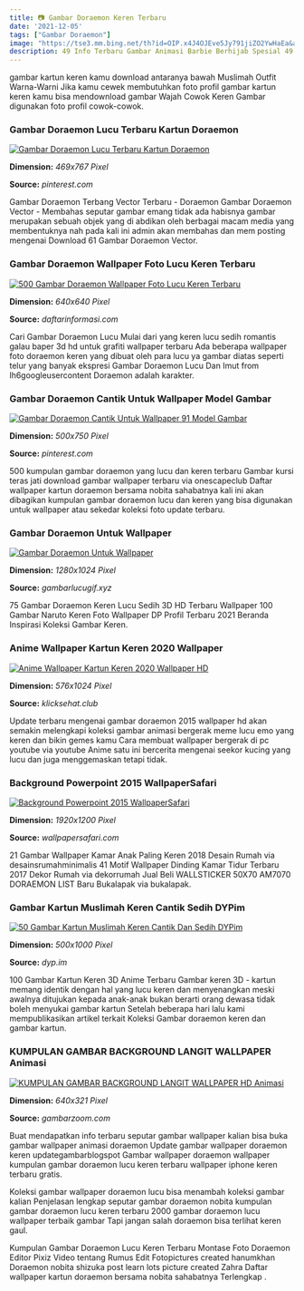 ```yaml
---
title: 📷 Gambar Doraemon Keren Terbaru
date: '2021-12-05'
tags: ["Gambar Doraemon"]
image: "https://tse3.mm.bing.net/th?id=OIP.x4J4OJEve5Jy791jiZO2YwHaEa&amp;pid=15.1"
description: 49 Info Terbaru Gambar Animasi Barbie Berhijab Spesial 49 Gambar Animasi Keren Merokok Koleksi Cemerlang 18 Gambar Animasi Power Point Doraemon 59 Gambar Ani
---
```




gambar kartun keren kamu download antaranya bawah Muslimah Outfit Warna-Warni Jika kamu cewek membutuhkan foto profil gambar kartun keren kamu bisa mendownload gambar Wajah Cowok Keren Gambar digunakan foto profil cowok-cowok.



### Gambar Doraemon Lucu Terbaru Kartun Doraemon 

[![Gambar Doraemon Lucu  Terbaru  Kartun Doraemon ](https://i.pinimg.com/736x/fd/44/5b/fd445b415b6d9ea225377040fc7ec946.jpg)](https://i.pinimg.com/736x/fd/44/5b/fd445b415b6d9ea225377040fc7ec946.jpg)


**Dimension:** _469x767 Pixel_ 

**Source:** _pinterest.com_ 


Gambar Doraemon Terbang Vector Terbaru - Doraemon Gambar Doraemon Vector - Membahas seputar gambar emang tidak ada habisnya gambar merupakan sebuah objek yang di abdikan oleh berbagai macam media yang membentuknya nah pada kali ini admin akan membahas dan mem posting mengenai Download 61 Gambar Doraemon Vector.


###  Gambar Doraemon Wallpaper Foto Lucu Keren Terbaru

[![500 Gambar Doraemon  Wallpaper Foto Lucu Keren Terbaru](https://www.daftarinformasi.com/wp-content/uploads/2018/05/doraemon-penyihir.png)](https://www.daftarinformasi.com/wp-content/uploads/2018/05/doraemon-penyihir.png)


**Dimension:** _640x640 Pixel_ 

**Source:** _daftarinformasi.com_ 


Cari Gambar Doraemon Lucu Mulai dari yang keren lucu sedih romantis galau baper 3d hd untuk grafiti wallpaper terbaru Ada beberapa wallpaper foto doraemon keren yang dibuat oleh para lucu ya gambar diatas seperti telur yang banyak ekspresi Gambar Doraemon Lucu Dan Imut from lh6googleusercontent Doraemon adalah karakter.


### Gambar Doraemon Cantik Untuk Wallpaper Model Gambar 

[![Gambar Doraemon Cantik Untuk Wallpaper 91 Model Gambar ](https://i.pinimg.com/736x/0b/b8/96/0bb896fc47209403efade33a9aadd641.jpg)](https://i.pinimg.com/736x/0b/b8/96/0bb896fc47209403efade33a9aadd641.jpg)


**Dimension:** _500x750 Pixel_ 

**Source:** _pinterest.com_ 


500 kumpulan gambar doraemon yang lucu dan keren terbaru Gambar kursi teras jati download gambar wallpaper terbaru via onescapeclub Daftar wallpaper kartun doraemon bersama nobita sahabatnya kali ini akan dibagikan kumpulan gambar doraemon lucu dan keren yang bisa digunakan untuk wallpaper atau sekedar koleksi foto update terbaru.


### Gambar Doraemon Untuk Wallpaper

[![Gambar Doraemon Untuk Wallpaper](https://www.gambarlucugif.xyz/wp-content/uploads/2020/05/42-Doraemon-HD-Wallpapers-Background-Images-Wallpaper-Abyss.jpg)](https://www.gambarlucugif.xyz/wp-content/uploads/2020/05/42-Doraemon-HD-Wallpapers-Background-Images-Wallpaper-Abyss.jpg)


**Dimension:** _1280x1024 Pixel_ 

**Source:** _gambarlucugif.xyz_ 


75 Gambar Doraemon Keren Lucu Sedih 3D HD Terbaru Wallpaper 100 Gambar Naruto Keren Foto Wallpaper DP Profil Terbaru 2021 Beranda Inspirasi Koleksi Gambar Keren.


### Anime Wallpaper Kartun Keren 2020 Wallpaper

[![Anime Wallpaper Kartun Keren 2020  Wallpaper HD](https://i.pinimg.com/originals/33/e4/f1/33e4f1a7552ddc91ba6b35656eaf1ac2.jpg)](https://i.pinimg.com/originals/33/e4/f1/33e4f1a7552ddc91ba6b35656eaf1ac2.jpg)


**Dimension:** _576x1024 Pixel_ 

**Source:** _klicksehat.club_ 


Update terbaru mengenai gambar doraemon 2015 wallpaper hd akan semakin melengkapi koleksi gambar animasi bergerak meme lucu emo yang keren dan bikin gemes kamu Cara membuat wallpaper bergerak di pc youtube via youtube Anime satu ini bercerita mengenai seekor kucing yang lucu dan juga menggemaskan tetapi tidak.


### Background Powerpoint 2015 WallpaperSafari

[![Background Powerpoint 2015  WallpaperSafari](https://cdn.wallpapersafari.com/20/23/gd30Mk.jpg)](https://cdn.wallpapersafari.com/20/23/gd30Mk.jpg)


**Dimension:** _1920x1200 Pixel_ 

**Source:** _wallpapersafari.com_ 


21 Gambar Wallpaper Kamar Anak Paling Keren 2018 Desain Rumah via desainsrumahminimalis 41 Motif Wallpaper Dinding Kamar Tidur Terbaru 2017 Dekor Rumah via dekorrumah Jual Beli WALLSTICKER 50X70 AM7070 DORAEMON LIST Baru Bukalapak via bukalapak.


### Gambar Kartun Muslimah Keren Cantik Sedih DYPim

[![50 Gambar Kartun Muslimah Keren Cantik Dan Sedih  DYPim](https://1.bp.blogspot.com/-O4bDZc9f6p4/XdvtOgTVkCI/AAAAAAAAAtg/lFLYglVMeDohBwhML2Qo7piTdJpaLM2qQCLcBGAsYHQ/s1600/Gambar%2Banime%2Bmuslimah%2B02.jpg)](https://1.bp.blogspot.com/-O4bDZc9f6p4/XdvtOgTVkCI/AAAAAAAAAtg/lFLYglVMeDohBwhML2Qo7piTdJpaLM2qQCLcBGAsYHQ/s1600/Gambar%2Banime%2Bmuslimah%2B02.jpg)


**Dimension:** _500x1000 Pixel_ 

**Source:** _dyp.im_ 


100 Gambar Kartun Keren 3D Anime Terbaru Gambar keren 3D - kartun memang identik dengan hal yang lucu keren dan menyenangkan meski awalnya ditujukan kepada anak-anak bukan berarti orang dewasa tidak boleh menyukai gambar kartun Setelah beberapa hari lalu kami mempublikasikan artikel terkait Koleksi Gambar doraemon keren dan gambar kartun.


### KUMPULAN GAMBAR BACKGROUND LANGIT WALLPAPER Animasi 

[![KUMPULAN GAMBAR BACKGROUND LANGIT WALLPAPER HD  Animasi ](https://2.bp.blogspot.com/-kRXR-t8JfKo/W8WlJxr1YyI/AAAAAAAAOZs/sPoDePERJkkID7nDXM1x4OfMlTH0ICbVwCLcBGAs/s640/Gambar%2BBackground%2BLangit%2BBiru%2BIndah%2BWallpaper%2BHD.JPG)](https://2.bp.blogspot.com/-kRXR-t8JfKo/W8WlJxr1YyI/AAAAAAAAOZs/sPoDePERJkkID7nDXM1x4OfMlTH0ICbVwCLcBGAs/s640/Gambar%2BBackground%2BLangit%2BBiru%2BIndah%2BWallpaper%2BHD.JPG)


**Dimension:** _640x321 Pixel_ 

**Source:** _gambarzoom.com_ 



Buat mendapatkan info terbaru seputar gambar wallpaper kalian bisa buka gambar wallpaper animasi doraemon Update gambar wallpaper doraemon keren updategambarblogspot Gambar wallpaper doraemon wallpaper kumpulan gambar doraemon lucu keren terbaru wallpaper iphone keren terbaru gratis.


Koleksi gambar wallpaper doraemon lucu bisa menambah koleksi gambar kalian Penjelasan lengkap seputar gambar doraemon nobita kumpulan gambar doraemon lucu keren terbaru 2000 gambar doraemon lucu wallpaper terbaik gambar Tapi jangan salah doraemon bisa terlihat keren gaul.


 Kumpulan Gambar Doraemon Lucu Keren Terbaru Montase Foto Doraemon Editor Pixiz Video tentang Rumus Edit Fotopictures created hanumkhan Doraemon nobita shizuka post learn lots picture created Zahra Daftar wallpaper kartun doraemon bersama nobita sahabatnya Terlengkap .




